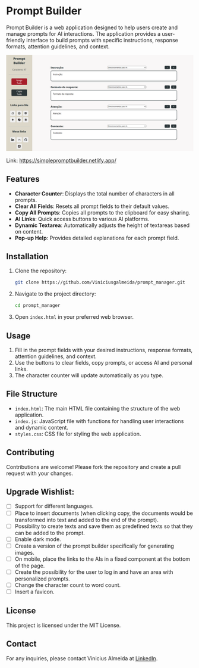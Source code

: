 # Prompt Builder

Prompt Builder is a web application designed to help users create and manage prompts for AI interactions. The application provides a user-friendly interface to build prompts with specific instructions, response formats, attention guidelines, and context.

![Prompt Builder Screenshot](https://raw.githubusercontent.com/Viniciusgalmeida/Prompt-Builder/refs/heads/main/src/assets/Prompt%20Builder.png)

Link: https://simplepromptbuilder.netlify.app/

## Features

- **Character Counter**: Displays the total number of characters in all prompts.
- **Clear All Fields**: Resets all prompt fields to their default values.
- **Copy All Prompts**: Copies all prompts to the clipboard for easy sharing.
- **AI Links**: Quick access buttons to various AI platforms.
- **Dynamic Textarea**: Automatically adjusts the height of textareas based on content.
- **Pop-up Help**: Provides detailed explanations for each prompt field.

## Installation

1. Clone the repository:
    ```bash
    git clone https://github.com/Viniciusgalmeida/prompt_manager.git
    ```
2. Navigate to the project directory:
    ```bash
    cd prompt_manager
    ```
3. Open `index.html` in your preferred web browser.

## Usage

1. Fill in the prompt fields with your desired instructions, response formats, attention guidelines, and context.
2. Use the buttons to clear fields, copy prompts, or access AI and personal links.
3. The character counter will update automatically as you type.

## File Structure

- `index.html`: The main HTML file containing the structure of the web application.
- `index.js`: JavaScript file with functions for handling user interactions and dynamic content.
- `styles.css`: CSS file for styling the web application.

## Contributing

Contributions are welcome! Please fork the repository and create a pull request with your changes.

## Upgrade Wishlist:

- [ ] Support for different languages.
- [ ] Place to insert documents (when clicking copy, the documents would be transformed into text and added to the end of the prompt).
- [ ] Possibility to create texts and save them as predefined texts so that they can be added to the prompt.
- [ ] Enable dark mode.
- [ ] Create a version of the prompt builder specifically for generating images.
- [ ] On mobile, place the links to the AIs in a fixed component at the bottom of the page.
- [ ] Create the possibility for the user to log in and have an area with personalized prompts.
- [ ] Change the character count to word count.
- [ ] Insert a favicon.

## License

This project is licensed under the MIT License.

## Contact

For any inquiries, please contact Vinicius Almeida at [LinkedIn](https://www.linkedin.com/in/viniciusgalmeida/).

